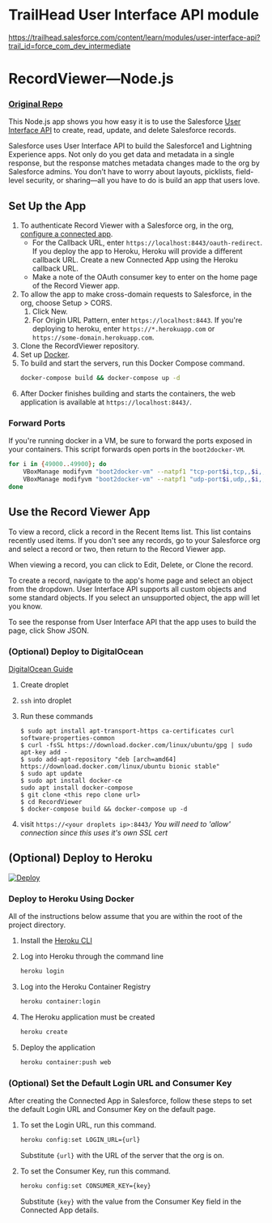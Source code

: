 # TrailHead User Interface API module
https://trailhead.salesforce.com/content/learn/modules/user-interface-api?trail_id=force_com_dev_intermediate

# RecordViewer&mdash;Node.js
### [Original Repo](https://github.com/forcedotcom/RecordViewer)
This Node.js app shows you how easy it is to use the Salesforce [User Interface API](https://developer.salesforce.com/docs/atlas.en-us.uiapi.meta/uiapi) to create, read, update, and delete Salesforce records.

Salesforce uses User Interface API to build the Salesforce1 and Lightning Experience apps. Not only do you get data and metadata in a single response, but the response matches metadata changes made to the org by Salesforce admins. You don’t have to worry about layouts, picklists, field-level security, or sharing&mdash;all you have to do is build an app that users love.

## Set Up the App

1. To authenticate Record Viewer with a Salesforce org, in the org, [configure a connected app](https://help.salesforce.com/articleView?id=connected_app_overview.htm).
    * For the Callback URL, enter `https://localhost:8443/oauth-redirect`. If you deploy the app to Heroku, Heroku will provide a different callback URL. Create a new Connected App using the Heroku callback URL.
    * Make a note of the OAuth consumer key to enter on the home page of the Record Viewer app.
1. To allow the app to make cross-domain requests to Salesforce, in the org, choose Setup > CORS.
   1. Click New.
   1. For Origin URL Pattern, enter `https://localhost:8443`. If you're deploying to heroku, enter `https://*.herokuapp.com` or `https://some-domain.herokuapp.com`.
1. Clone the RecordViewer repository.
1. Set up [Docker](https://www.docker.com/).
1. To build and start the servers, run this Docker Compose command.
    ```sh
    docker-compose build && docker-compose up -d
    ```
1. After Docker finishes building and starts the containers, the web application is available at `https://localhost:8443/`.


### Forward Ports

If you're running docker in a VM, be sure to forward the ports exposed in your containers. This script forwards open ports in the `boot2docker-VM`.

```sh
for i in {49000..49900}; do
    VBoxManage modifyvm "boot2docker-vm" --natpf1 "tcp-port$i,tcp,,$i,,$i";
    VBoxManage modifyvm "boot2docker-vm" --natpf1 "udp-port$i,udp,,$i,,$i";
done
```

## Use the Record Viewer App

To view a record, click a record in the Recent Items list.
This list contains recently used items. If you don't see any records, go to your Salesforce org and select a record or two, then return to the Record Viewer app.

When viewing a record, you can click to Edit, Delete, or Clone the record.

To create a record, navigate to the app's home page and select an object from the dropdown.
User Interface API supports all custom objects and some standard objects. If you select an unsupported object, the app will let you know.

To see the response from User Interface API that the app uses to build the page, click Show JSON.

### (Optional) Deploy to DigitalOcean
[DigitalOcean Guide](https://www.digitalocean.com/community/tutorials/how-to-install-and-use-docker-on-ubuntu-18-04)

1. Create droplet
1. `ssh` into droplet
1. Run these commands

    ```
    $ sudo apt install apt-transport-https ca-certificates curl software-properties-common
    $ curl -fsSL https://download.docker.com/linux/ubuntu/gpg | sudo apt-key add -
    $ sudo add-apt-repository "deb [arch=amd64] https://download.docker.com/linux/ubuntu bionic stable"
    $ sudo apt update
    $ sudo apt install docker-ce
    sudo apt install docker-compose
    $ git clone <this repo clone url>
    $ cd RecordViewer
    $ docker-compose build && docker-compose up -d
    ```

1. visit `https://<your droplets ip>:8443/`
    _You will need to 'allow' connection since this uses it's own SSL cert_

## (Optional) Deploy to Heroku

[![Deploy](https://www.herokucdn.com/deploy/button.svg)](https://heroku.com/deploy)

### Deploy to Heroku Using Docker

All of the instructions below assume that you are within the root of the project directory.

1. Install the [Heroku CLI](https://toolbelt.heroku.com/)
1. Log into Heroku through the command line

    ```sh
    heroku login
    ```
1. Log into the Heroku Container Registry

    ```sh
    heroku container:login
    ```
1. The Heroku application must be created

    ```sh
    heroku create
    ```
1. Deploy the application

    ```sh
    heroku container:push web
    ```

### (Optional) Set the Default Login URL and Consumer Key

After creating the Connected App in Salesforce, follow these steps to set the default Login URL and Consumer Key on the default page.

1. To set the Login URL, run this command.

    ```sh
    heroku config:set LOGIN_URL={url}
    ```
    Substitute `{url}` with the URL of the server that the org is on.

1. To set the Consumer Key, run this command.

    ```sh
    heroku config:set CONSUMER_KEY={key}
    ```
    Substitute `{key}` with the value from the Consumer Key field in the Connected App details.

